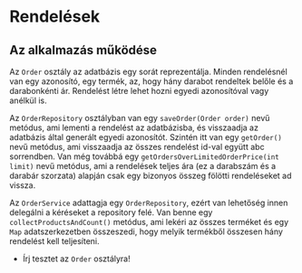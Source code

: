 
# Rendelések

## Az alkalmazás működése

Az `Order` osztály az adatbázis egy sorát reprezentálja. Minden rendelésnél van egy azonosító, egy termék,
az, hogy hány darabot rendeltek belőle és a darabonkénti ár. Rendelést létre lehet hozni egyedi azonosítóval vagy anélkül is.

Az `OrderRepository` osztályban van egy `saveOrder(Order order)` nevű metódus, ami lementi a rendelést az
adatbázisba, és visszaadja az adatbázis által generált egyedi azonosítót.
Szintén itt van egy `getOrder()` nevű metódus, ami visszaadja az összes rendelést id-val együtt abc sorrendben.
Van még továbbá egy `getOrdersOverLimitedOrderPrice(int limit)` nevű metódus, ami a rendelések teljes ára (ez a darabszám
és a darabár szorzata) alapján csak egy bizonyos összeg fölötti rendeléseket ad vissza.

Az `OrderService` adattagja egy `OrderRepository`, ezért van lehetőség innen delegálni a kéréseket a repository felé.
Van benne egy `collectProductsAndCount()` metódus, ami lekéri az összes terméket és egy `Map` adatszerkezetben összeszedi,
hogy melyik termékből összesen hány rendelést kell teljesíteni.

* Írj tesztet az `Order` osztályra!